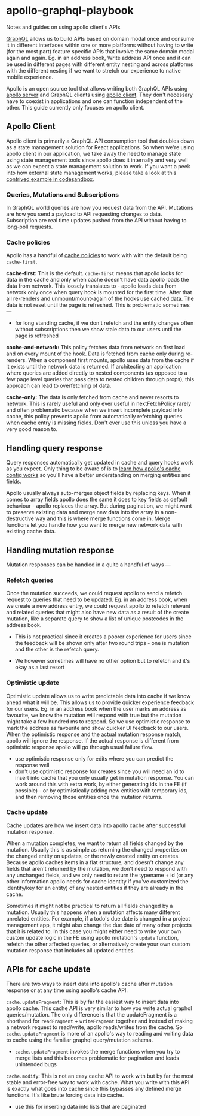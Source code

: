# apollo-graphql-playbook
Notes and guides on using apollo client's APIs

[GraphQL](https://graphql.org/) allows us to build APIs based on domain modal once and consume it in different interfaces within one or more platforms without having to write (for the most part) feature specific APIs that involve the same domain modal again and again. Eg. in an address book, Write address API once and it can be used in different pages with different entity nesting and across platforms with the different nesting if we want to stretch our experience to native mobile experience.

Apollo is an open source tool that allows writing both GraphQL APIs using [apollo server](https://www.apollographql.com/docs/apollo-server/) and GraphQL clients using [apollo client](https://www.apollographql.com/docs/react/). They don't necessary have to coexist in applications and one can function independent of the other. This guide currently only focuses on apollo client.

## Apollo Client

Apollo client is primarily a GraphQL API consumption tool that doubles down as a state management solution for React applications. So when we're using apollo client in our application, we take away the need to manage state using state management tools since apollo does it internally and very well as we can expect a state management solution to work. If you want a peek into how external state management works, please take a look at this [contrived example in codesandbox](https://codesandbox.io/s/external-store-contrived-example-0pxevk).

### Queries, Mutations and Subscriptions

In GraphQL world queries are how you request data from the API. Mutations are how you send a payload to API requesting changes to data. Subscription are real time updates pushed from the API without having to long-poll requests.

### Cache policies

Apollo has a handful of [cache policies](https://www.apollographql.com/docs/react/data/queries/#supported-fetch-policies) to work with with the default being `cache-first`.

**cache-first:** This is the default. `cache-first` means that apollo looks for data in the cache and only when cache doesn't have data apollo loads the data from network. This loosely translates to - apollo loads data from network only once when query hook is mounted for the first time. After that all re-renders and unmount/mount-again of the hooks use cached data. The data is not reset until the page is refreshed. This is problematic sometimes —

- for long standing cache, if we don't refetch and the entity changes often without subscriptions then we show stale data to our users until the page is refreshed

**cache-and-network:** This policy fetches data from network on first load and on every mount of the hook. Data is fetched from cache only during re-renders. When a component first mounts, apollo uses data from the cache if it exists until the network data is returned. If architecting an application where queries are added directly to nested components (as opposed to a few page level queries that pass data to nested children through props), this approach can lead to overfetching of data.

**cache-only:** The data is only fetched from cache and never resorts to network. This is rarely useful and only ever useful in nextFetchPolicy rarely and often problematic because when we insert incomplete payload into cache, this policy prevents apollo from automatically refetching queries when cache entry is missing fields. Don't ever use this unless you have a very good reason to.

## Handling query response

Query responses automatically get updated in cache and query hooks work as you expect. Only thing to be aware of is to [learn how apollo's cache config works](https://www.apollographql.com/docs/react/caching/cache-configuration) so you'll have a better understanding on merging entities and fields.

Apollo usually always auto-merges object fields by replacing keys. When it comes to array fields apollo does the same it does to key fields as default behaviour - apollo replaces the array. But during pagination, we might want to preserve existing data and merge new data into the array in a non-destructive way and this is where merge functions come in. Merge functions let you handle how you want to merge new network data with existing cache data.

## Handling mutation response

Mutation responses can be handled in a quite a handful of ways —

### Refetch queries

Once the mutation succeeds, we could request apollo to send a refetch request to queries that need to be updated. Eg. in an address book, when we create a new address entry, we could request apollo to refetch relevant and related queries that might also have new data as a result of the create mutation, like a separate query to show a list of unique postcodes in the address book.

- This is not practical since it creates a poorer experience for users since the feedback will be shown only after two round trips - one is mutation and the other is the refetch query.

- We however sometimes will have no other option but to refetch and it's okay as a last resort

### Optimistic update

Optimistic update allows us to write predictable data into cache if we know ahead what it will be. This allows us to provide quicker experience feedback for our users. Eg. in an address book when the user marks an address as favourite, we know the mutation will respond with true but the mutation might take a few hundred ms to respond. So we use optimistic response to mark the address as favourite and show quicker UI feedback to our users. When the optimistic response and the actual mutation response match, apollo will ignore the response. If the actual response is different from optimistic response apollo will go through usual failure flow.

- use optimistic response only for edits where you can predict the response well
- don't use optimistic response for creates since you will need an id to insert into cache that you only usually get in mutation response. You can work around this with extra work, by either generating ids in the FE (if possible) - or by optimistically adding new entities with temporary ids, and then removing those entities once the mutation returns.

### Cache update

Cache updates are how we insert data into apollo cache after successful mutation response.

When a mutation completes, we want to return all fields changed by the mutation. Usually this is as simple as returning the changed properties on the changed entity on updates, or the newly created entity on creates. Because apollo caches items in a flat structure, and doesn't change any fields that aren't returned by the mutation, we don't need to respond with any unchanged fields, and we only need to return the typename + id (or any other information apollo needs for cache identity if you've customized the identity/key for an entity) of any nested entities if they are already in the cache. 

Sometimes it might not be practical to return all fields changed by a mutation. Usually this happens when a mutation affects many different unrelated entities. For example, if a todo's due date is changed in a project management app, it might also change the due date of many other projects that it is related to. In this case you might either need to write your own custom update logic in the FE using apollo mutation's `update` function, refetch the other affected queries, or alternatively create your own custom mutation response that includes all updated entities.

## APIs for cache update

There are two ways to insert data into apollo's cache after mutation response or at any time using apollo's cache API.

`cache.updateFragment`: This is by far the easiest way to insert data into apollo cache. This cache API is very similar to how you write actual graphql queries/mutation. The only difference is that the updateFragment is a shorthand for `readFragment` + `writeFragment` together and instead of making a network request to read/write, apollo reads/writes from the cache. So `cache.updateFragment` is more of an apollo's way to reading and writing data to cache using the familiar graphql query/mutation schema.

- `cache.updateFragment` invokes the merge functions when you try to merge lists and this becomes problematic for pagination and leads unintended bugs

`cache.modify`: This is not an easy cache API to work with but by far the most stable and error-free way to work with cache. What you write with this API is exactly what goes into cache since this bypasses any defined merge functions. It's like brute forcing data into cache.

- use this for inserting data into lists that are paginated
